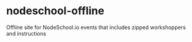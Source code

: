 nodeschool-offline
==================

Offline site for NodeSchool.io events that includes zipped workshoppers and instructions
